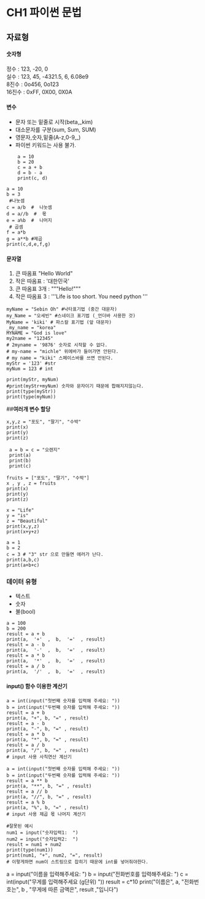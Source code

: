 # **CH1 파이썬 문법**
## 자료형
#### 숫자형
정수 : 123, -20, 0\
실수 : 123, 45, -4321.5, 6, 6.08e9  
8진수 : 0o456, 0o123  
16진수 : 0xFF, 0X00, 0X0A  
####  변수
* 문자 또는 밑줄로 시작(beta,_kim)
* 대소문자를 구분(sum, Sum, SUM)
* 영문자,숫자,밑줄(A-z,0-9,_)
* 파이썬 키워드는 사용 불가.
~~~    
    a = 10  
    b = 20 
    c = a + b  
    d = b - a
    print(c, d)
~~~
~~~
a = 10
b = 3
 #나눗셈
c = a/b  #  나눗셈  
d = a//b  #  몫  
e = a%b  #  나머지 
 # 곱셈
f = a*b 
g = a**b #제곱
print(c,d,e,f,g) 
~~~
#### 문자열
1. 큰 따옴표 "Hello World"  
2. 작은 따옴표 : '대한민국'  
3. 큰 따옴표 3개 : """Hello!"""
4. 작은 따옴표 3 : 
'''Life is too short. You need 
python '''  
~~~
myName = "Sebin Oh" #낙타표기법 (중간 대문자)
my_Name = "오세빈" #스네이크 표기법 (_언더바 사용한 것)
MyName = 'kiki' # 파스칼 표기법 (앞 대문자)
_my_name = "korea"
MYNAME = "God is love"
my2name = "12345"
# 2myname = '9876' 숫자로 시작할 수 없다.
# my-name = "michle" 위에바가 들어가면 안된다.
# my name = "kiki" 스페이스바를 쓰면 안된다.
myStr = '123' #str
myNum = 123 # int

print(myStr, myNum)
#print(myStr+myNum) 숫자와 문자이기 때문에 합해지지않는다.
print(type(myStr))
print(type(myNum))
~~~
##**여러개 변수 할당**
~~~
x,y,z = "포도", "딸기", "수박"
print(x)
print(y)
print(z)
~~~
~~~
 a = b = c = "오렌지"
 print(a)
 print(b)
 print(c)
~~~
~~~
fruits = ["포도", "딸기", "수박"]
x , y , z = fruits
print(x)
print(y)
print(z)
~~~
~~~
x = "Life"  
y = "is"  
z = "Beautiful"  
print(x,y,z)
print(x+y+z)
~~~
~~~
a = 1
b = 2
c = 3 # "3" str 으로 만들면 에러가 난다.
print(a,b,c)
print(a+b+c)
~~~
### **데이터 유형**
+ 텍스트
+ 숫자
+ 불(bool)
~~~
a = 100
b = 200
result = a + b
print(a,  '+'  ,  b,  '='  , result)  
result = a - b
print(a,  '-'  ,  b,  '='  , result)  
result = a * b
print(a,  '*'  ,  b,  '='  , result)  
result = a / b
print(a,  '/'  ,  b,  '='  , result)  
~~~
#### input() 함수 이용한 계산기  
~~~
a = int(input("첫번째 숫자를 입력해 주세요: "))
b = int(input("두번째 숫자를 입력해 주세요: "))
result = a + b
print(a, "+", b, "=" , result)
result = a - b
print(a, "-", b, "=" , result)
result = a * b
print(a, "*", b, "=" , result)
result = a / b
print(a, "/", b, "=" , result)
# input 사용 사칙연산 계산기
~~~
~~~
a = int(input("첫번째 숫자를 입력해 주세요: "))
b = int(input("두번째 숫자를 입력해 주세요: "))
result = a ** b
print(a, "**", b, "=" , result)
result = a // b
print(a, "//", b, "=" , result)
result = a % b
print(a, "%", b, "=" , result)
# input 사용 제곱 몫 나머지 계산기
~~~
~~~
#잘못된 예시 
num1 = input("숫자입력1:  ")
num2 = input("숫자입력2:  ")
result = num1 + num2
print(type(num1))
print(num1, "+", num2, "=", result)
# 이렇게하면 num이 스트링으로 잡히기 때문에 int를 넣어줘야한다.
~~~
a = input("이름을 입력해주세요: ")
b = input("전화번호를 입력해주세요: ")
c = int(input("무게를 입력해주세요 (g단위) "))
result = c*10
print("이름은", a, "전화번호는",  b , "무게에 따른 금액은", result  ,"입니다")
~~~
